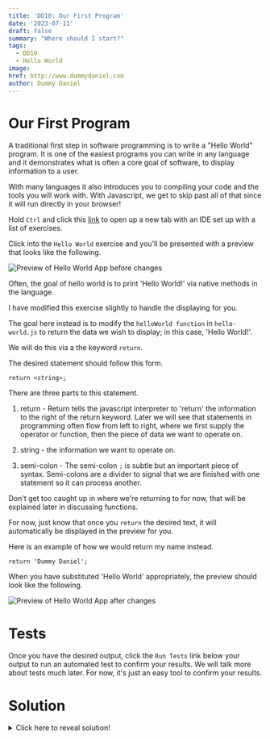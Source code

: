 ```yaml
---
title: 'DD10: Our First Program'
date: '2023-07-11'
draft: false
summary: "Where should I start?"
tags:
  - DD10
  - Hello World
image: 
href: http://www.dummydaniel.com
author: Dummy Daniel
---
```

# Our First Program
A traditional first step in software programming is to write a "Hello World" program. It is one of the easiest programs you can write in any language and it demonstrates what is often a core goal of software, to display information to a user.

With many languages it also introduces you to compiling your code and the tools you will work with. With Javascript, we get to skip past all of that since it will run directly in your browser!

Hold `Ctrl` and click this [link](https://stackblitz.com/edit/dd10-exercises?file=hello-world%2Fhello-world.js) to open up a new tab with an IDE set up with a list of exercises.

Click into the `Hello World` exercise and you'll be presented with a preview that looks like the following.

![Preview of Hello World App before changes](/assets/hello-world-preview.png)

Often, the goal of hello world is to print 'Hello World!' via native methods in the language.

I have modified this exercise slightly to handle the displaying for you.

The goal here instead is to modify the `helloWorld function` in `hello-world.js` to return the data we wish to display; in this case, 'Hello World!'.

We will do this via a the keyword `return`.

The desired statement should follow this form.

`return <string>;`

There are three parts to this statement.

1. return - Return tells the javascript interpreter to 'return' the information to the right of the return keyword. Later we will see that statements in programming often flow from left to right, where we first supply the operator or function, then the piece of data we want to operate on.

2. string - the information we want to operate on.

3. semi-colon - The semi-colon `;` is subtle but an important piece of syntax. Semi-colons are a divider to signal that we are finished with one statement so it can process another.

Don't get too caught up in where we're returning to for now, that will be explained later in discussing functions.

For now, just know that once you `return` the desired text, it will automatically be displayed in the preview for you.

Here is an example of how we would return my name instead.

`return 'Dummy Daniel';`

When you have substituted 'Hello World' appropriately, the preview should look like the following.

![Preview of Hello World App after changes](/assets/hello-world-preview-after.png)

 # Tests

 Once you have the desired output, click the `Run Tests` link below your output to run an automated test to confirm your results. We will talk more about tests much later. For now, it's just an easy tool to confirm your results.

 # Solution

<details class="spoiler" style="--hidden: 'Text to be hidden'">
<summary>Click here to reveal solution!</summary>
<pre>
function helloWorld() {'{'}
  return 'Hello World!';
{'}'}
</pre> 
</details>